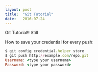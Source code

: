 ```yaml
---
layout: post
title:  "Git Tutorial"
date:   2016-07-24
---
```


<p class="intro"><span class="dropcap"></span> Git Tutorial!! Still  </p>

How to save your credential for every push:


``` ruby
$ git config credential.helper store
$ git push http://example.com/repo.git
Username: <type your username>
Password: <type your password>
```
